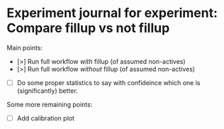 # Experiment journal for experiment: Compare fillup vs not fillup

Main points:

- [>] Run full workflow *with* fillup (of assumed non-actives)
- [>] Run full workflow *without* fillup (of assumed non-actives)
- [ ] Do some proper statistics to say with confideince which one is (significantly) better.

Some more remaining points:

- [ ] Add calibration plot
